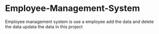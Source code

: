 # Employee-Management-System
Employee management system is use a employee add the data and delete the data updata the data in this project
